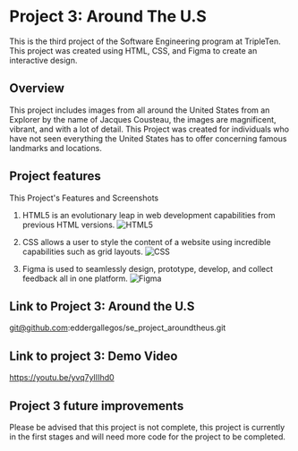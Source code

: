 # Project 3: Around The U.S

This is the third project of the Software Engineering program at TripleTen. This project was created using HTML, CSS, and Figma to create an interactive design.

## Overview

This project includes images from all around the United States from an Explorer by the name of Jacques Cousteau, the images are magnificent, vibrant, and with a lot of detail. This Project was created for individuals who have not seen everything the United States has to offer concerning famous landmarks and locations. 

## Project features

This Project's Features and Screenshots
1. HTML5 is an evolutionary leap in web development capabilities from previous HTML versions. 
![HTML5](https://github.com/eddergallegos/se_project_aroundtheus/assets/153459634/d0ee96f7-efd2-4a3a-ab59-c3919522cd05)

2. CSS allows a user to style the content of a website using incredible capabilities such as grid layouts.
![CSS](https://github.com/eddergallegos/se_project_aroundtheus/assets/153459634/83febc40-5dc9-47fb-b3a9-b01c508d17b0)

3. Figma is used to seamlessly design, prototype, develop, and collect feedback all in one platform.
![Figma](https://github.com/eddergallegos/se_project_aroundtheus/assets/153459634/1b2ab0a6-a157-49d5-a45e-bd3dbfb9629b)


## Link to Project 3: Around the U.S  
git@github.com:eddergallegos/se_project_aroundtheus.git

## Link to project 3: Demo Video
https://youtu.be/yvq7yIIIhd0

## Project 3 future improvements
Please be advised that this project is not complete, this project is currently in the first stages and will need more code for the project to be completed. 

